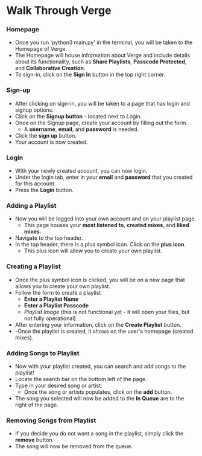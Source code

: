 # **Walk Through Verge** #

### **Homepage** ###
- Once you run 'python3 main.py' in the terminal, you will be taken to the Homepage of Verge. 
- The Homepage will house information about Verge and include details about its functionality, such as **Share Playlists**, **Passcode Protected**, and **Collaborative Creation**. 
- To sign-in, click on the **Sign In** button in the top right corner. 

### **Sign-up** ###
- After clicking on sign-in, you will be taken to a page that has login and signup options. 
- Click on the **Signup button** - located next to Login.
- Once on the Signup page, create your account by filling out the form. 
    - A **username**, **email**, and **password** is needed. 
- Click the **sign up** button. 
- Your account is now created. 

### **Login** ###
- With your newly created account, you can now login. 
- Under the login tab, enter in your **email** and **password** that you created for this account. 
- Press the **Login** button. 

### **Adding a Playlist** ###
- Now you will be logged into your own account and on your playlist page. 
    - This page houses your **most listened to**, **created mixes**, and **liked mixes**. 
- Navigate to the top header. 
- In the top header, there is a plus symbol icon. Click on the **plus icon**. 
    - This plus icon will allow you to create your own playlist. 

### **Creating a Playlist** ###
- Once the plus symbol icon is clicked, you will be on a new page that allows you to create your own playlist. 
- Follow the form to create a playlist
    - **Enter a Playlist Name**
    - **Enter a Playlist Passcode**
    - *Playlist Image* (this is not functional yet - it will open your files, but not fully operational)
- After entering your information, click on the **Create Playlist** button. 
- -Once the playlist is created, it shows on the user's homepage (created mixes).

### **Adding Songs to Playlist** ###
- Now with your playlist created, you can search and add songs to the playlist!
- Locate the search bar on the bottom left of the page. 
- Type in your desired song or artist:
    - Once the song or artists populates, click on the **add** button. 
- The song you selected will now be added to the **In Queue** are to the right of the page. 

### **Removing Songs from Playlist** ###
- If you decide you do not want a song in the playlist, simply click the **remove** button.
- The song will now be removed from the queue. 
